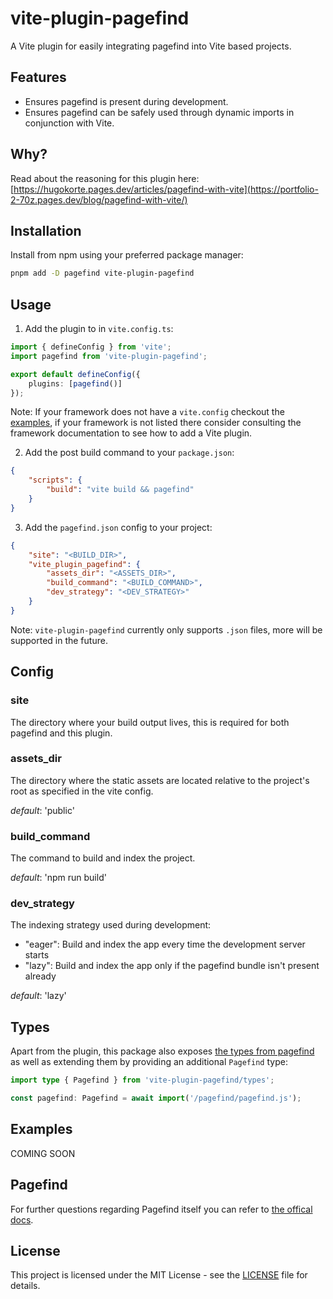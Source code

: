 # vite-plugin-pagefind

A Vite plugin for easily integrating pagefind into Vite based projects.

## Features

-   Ensures pagefind is present during development.
-   Ensures pagefind can be safely used through dynamic imports in conjunction with Vite.

## Why?

Read about the reasoning for this plugin here: [https://hugokorte.pages.dev/articles/pagefind-with-vite](https://portfolio-2-70z.pages.dev/blog/pagefind-with-vite/)

## Installation

Install from npm using your preferred package manager:

```bash
pnpm add -D pagefind vite-plugin-pagefind
```

## Usage

1. Add the plugin to in `vite.config.ts`:

```ts
import { defineConfig } from 'vite';
import pagefind from 'vite-plugin-pagefind';

export default defineConfig({
	plugins: [pagefind()]
});
```

Note: If your framework does not have a `vite.config` checkout the [examples](#examples), if your framework is not listed there consider consulting the framework documentation to see how to add a Vite plugin.

2. Add the post build command to your `package.json`:

```json
{
	"scripts": {
		"build": "vite build && pagefind"
	}
}
```

3. Add the `pagefind.json` config to your project:

```json
{
	"site": "<BUILD_DIR>",
	"vite_plugin_pagefind": {
		"assets_dir": "<ASSETS_DIR>",
		"build_command": "<BUILD_COMMAND>",
		"dev_strategy": "<DEV_STRATEGY>"
	}
}
```

Note: `vite-plugin-pagefind` currently only supports `.json` files, more will be supported in the future.

## Config

### site

The directory where your build output lives, this is required for both pagefind and this plugin.

### assets_dir

The directory where the static assets are located relative to the project's root as specified in the vite config.

_default_: 'public'

### build_command

The command to build and index the project.

_default_: 'npm run build'

### dev_strategy

The indexing strategy used during development:

-   "eager": Build and index the app every time the development server starts
-   "lazy": Build and index the app only if the pagefind bundle isn't present already

_default_: 'lazy'

## Types

Apart from the plugin, this package also exposes [the types from pagefind](https://github.com/CloudCannon/pagefind/blob/production-docs/pagefind_web_js/types/index.d.ts) as well as extending them by providing an additional `Pagefind` type:

```ts
import type { Pagefind } from 'vite-plugin-pagefind/types';

const pagefind: Pagefind = await import('/pagefind/pagefind.js');
```

## Examples

COMING SOON

## Pagefind

For further questions regarding Pagefind itself you can refer to [the offical docs](https://pagefind.app/).

## License

This project is licensed under the MIT License - see the [LICENSE](LICENSE) file for details.
